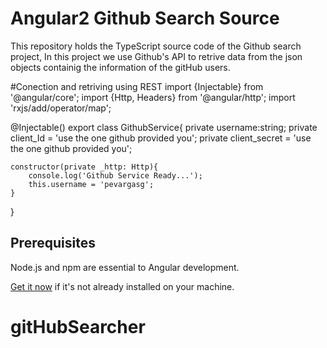 # Angular2 Github Search Source


This repository holds the TypeScript source code of the Github search project,
In this project we use Github's API to retrive data from the json objects containig the information of the gitHub users.

#Conection and retriving using REST
import {Injectable} from '@angular/core';
import {Http, Headers} from '@angular/http';
import 'rxjs/add/operator/map';

@Injectable()
export class GithubService{
    private username:string;
    private client_Id = 'use the one github provided you';
    private client_secret = 'use the one github provided you';
    
    constructor(private _http: Http){
        console.log('Github Service Ready...');
        this.username = 'pevargasg';
    }
    
   
}

## Prerequisites

Node.js and npm are essential to Angular development. 
    
<a href="https://docs.npmjs.com/getting-started/installing-node" target="_blank" title="Installing Node.js and updating npm">
Get it now</a> if it's not already installed on your machine.
 

# gitHubSearcher
